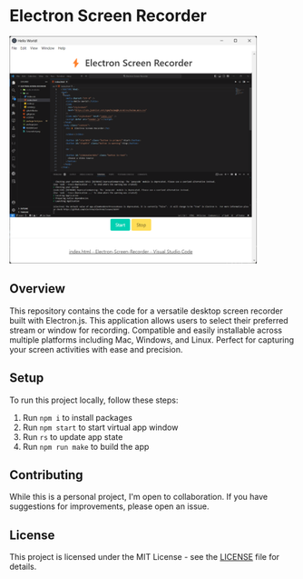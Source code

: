 # Electron Screen Recorder

<img height="400" src="Screenshot.png">

## Overview

This repository contains the code for a versatile desktop screen recorder built with Electron.js. This application allows users to select their preferred stream or window for recording. Compatible and easily installable across multiple platforms including Mac, Windows, and Linux. Perfect for capturing your screen activities with ease and precision.

## Setup

To run this project locally, follow these steps:

1. Run `npm i` to install packages
2. Run `npm start` to start virtual app window
3. Run  `rs` to update app state
4. Run `npm run make` to build the app

## Contributing

While this is a personal project, I'm open to collaboration. If you have suggestions for improvements, please open an issue.

## License

This project is licensed under the MIT License - see the [LICENSE](LICENSE) file for details.

<br>
